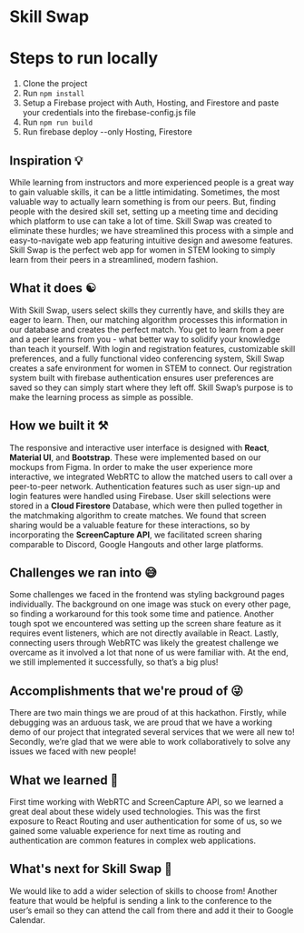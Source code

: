 # Skill Swap

# Steps to run locally
1. Clone the project
2. Run `npm install`
3. Setup a Firebase project with Auth, Hosting, and Firestore and paste your credentials into the firebase-config.js file
4. Run `npm run build`
5. Run firebase deploy --only Hosting, Firestore

## Inspiration 💡
While learning from instructors and more experienced people is a great way to gain valuable skills, it can be a little intimidating. Sometimes, the most valuable way to actually learn something is from our peers. But, finding people with the desired skill set, setting up a meeting time and deciding which platform to use can take a lot of time. Skill Swap was created to eliminate these hurdles; we have streamlined this process with a simple and easy-to-navigate web app featuring intuitive design and awesome features. Skill Swap is the perfect web app for women in STEM looking to simply learn from their peers in a streamlined, modern fashion. 

## What it does ☯︎
With Skill Swap, users select skills they currently have, and skills they are eager to learn. Then, our matching algorithm processes this information in our database and creates the perfect match. You get to learn from a peer and a peer learns from you - what better way to solidify your knowledge than teach it yourself. With login and registration features, customizable skill preferences, and a fully functional video conferencing system, Skill Swap creates a safe environment for women in STEM to connect. Our registration system built with firebase authentication ensures user preferences are saved so they can simply start where they left off. Skill Swap’s purpose is to make the learning process as simple as possible. 

## How we built it ⚒️ 
The responsive and interactive user interface is designed with **React**, **Material UI**, and **Bootstrap**. These were implemented based on our mockups from Figma. In order to make the user experience more interactive, we integrated WebRTC to allow the matched users to call over a peer-to-peer network. Authentication features such as user sign-up and login features were handled using Firebase. User skill selections were stored in a **Cloud Firestore** Database, which were then pulled together in the matchmaking algorithm to create matches. We found that screen sharing would be a valuable feature for these interactions, so by incorporating the **ScreenCapture API**, we facilitated screen sharing comparable to Discord, Google Hangouts and other large platforms.  


## Challenges we ran into 😅
Some challenges we faced in the frontend was styling background pages individually. The background on one image was stuck on every other page, so finding a workaround for this took some time and patience. Another tough spot we encountered was setting up the screen share feature as it requires event listeners, which are not directly available in React. Lastly, connecting users through WebRTC was likely the greatest challenge we overcame as it involved a lot that none of us were familiar with. At the end, we still implemented it successfully, so that’s a big plus!


## Accomplishments that we're proud of 😜
There are two main things we are proud of at this hackathon. Firstly, while debugging was an arduous task, we are proud that we have a working demo of our project that integrated several services that we were all new to! Secondly, we’re glad that we were able to work collaboratively to solve any issues we faced with new people!

## What we learned 🧠
First time working with WebRTC and ScreenCapture API, so we learned a great deal about these widely used technologies. This was the first exposure to React Routing and user authentication for some of us, so we gained some valuable experience for next time as routing and authentication are common features in complex web applications.

## What's next for Skill Swap 👀
We would like to add a wider selection of skills to choose from! Another feature that would be helpful is sending a link to the conference to the user’s email so they can attend the call from there and add it their to Google Calendar.

